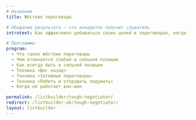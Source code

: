 ```yaml
---
# Название
title: Жёсткие переговоры

# Обещание результата — что конкретно получит слушатель
introtext: Как эффективно добиваться своих целей в переговорах, когда ты чувствуешь давление. Методы давления. Контрмеры

# Программа
program:
  - Что такое жёсткие переговоры
  - Чем отличается слабая и сильная позиции
  - Как всегда быть в сильной позиции
  - Техника «Шаг назад»
  - Техника «Затяжные переговоры»
  - Техника «Побить и отправить подумать»
  - Когда не работает вин-вин

permalink: /listbuilder/tough-negotiator/
redirect: /listbuilder-ok/tough-negotiator/
layout: listbuilder
---
```

